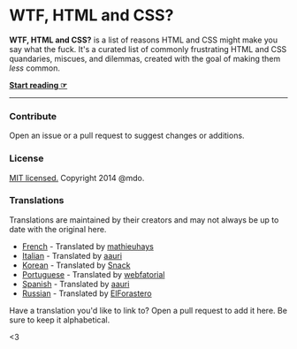 # WTF, HTML and CSS?

**WTF, HTML and CSS?** is a list of reasons HTML and CSS might make you say what the fuck. It's a curated list of commonly frustrating HTML and CSS quandaries, miscues, and dilemmas, created with the goal of making them *less* common.

**[Start reading ☞](http://wtfhtmlcss.com)**

---

### Contribute

Open an issue or a pull request to suggest changes or additions.


### License

[MIT licensed.](LICENSE.md) Copyright 2014 @mdo.

### Translations

Translations are maintained by their creators and may not always be up to date with the original here.

- [French](http://mathieuhays.github.io/wtf-html-css/) - Translated by [mathieuhays](https://github.com/mathieuhays)
- [Italian](http://aauri.github.io/wtf-html-css/) - Translated by [aauri](https://github.com/aauri)
- [Korean](http://snack-x.github.io/wtf-html-css/) - Translated by [Snack](https://github.com/Snack-X)
- [Portuguese](http://webfatorial.github.io/wtf-html-css/) - Translated by [webfatorial](http://webfatorial.com/)
- [Spanish](http://aauri.github.io/wtf-html-y-css/) - Translated by [aauri](https://github.com/aauri)
- [Russian](http://elforastero.github.io/wtf-html-css/) - Translated by [ElForastero](https://github.com/elforastero)

Have a translation you'd like to link to? Open a pull request to add it here. Be sure to keep it alphabetical.

<3
